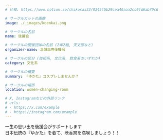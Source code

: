 ```yaml
---
# 仕様: https://www.notion.so/shikosai33/8345f5b29cea40aaa2cc9fd6ab79c6a6?pvs=4#5438a1577b604f39a67658a72f2283b8

# サークルカットの画像
image: ./_images/koenkai.png

# サークルの名前
name: 後援会

# サークルの開催団体の名前 (2年2組, 天文部など)
organizer-name: 茨城高専後援会

# サークルの区分 (技術系, 文化系, 飲食系のいずれか)
category: 文化系

# サークルの概要
summary: 『ゆかた』コスプレしませんか？

# サークルの場所
location: women-changing-room

# X, Instagramなどの外部リンク
# urls:
# - https://x.com/example
# - https://instagram.com/example
---
```

一生の思い出を後援会がサポートします<br>
日本伝統の『ゆかた』を着て、茨香祭を満喫しましょう！！
